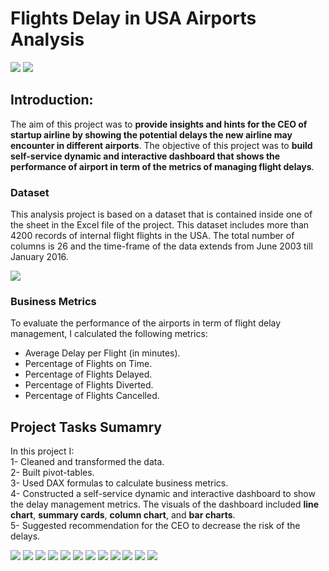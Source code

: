 # Flights Delay in USA Airports Analysis
![](assets/Capture0.png)
![](assets/dashboard.PNG)
## Introduction:
The aim of this project was to __provide insights and hints for the CEO of startup airline by showing the potential delays the new airline may encounter in different airports__.
The objective of this project was to __build self-service dynamic and interactive dashboard that shows the performance of airport in term of the metrics of managing flight delays__.

### Dataset
This analysis project is based on a dataset that is contained inside one of the sheet in the Excel file of the project. This dataset includes more than 4200 records of internal flight flights in the USA. The total number of columns is 26 and the time-frame of the data extends from June 2003 till January 2016.

![](assets/datasource.PNG)
### Business Metrics
To evaluate the performance of the airports in term of flight delay management, I calculated the following metrics:
- Average Delay per Flight (in minutes).
- Percentage of Flights on Time.
- Percentage of Flights Delayed.
- Percentage of Flights Diverted.
- Percentage of Flights Cancelled.

## Project Tasks Sumamry
In this project I:
\
1- Cleaned and transformed the data.
\
2- Built pivot-tables.
\
3- Used DAX formulas to calculate business metrics.
\
4- Constructed a self-service dynamic and interactive dashboard to show the delay management metrics. The visuals of the dashboard included __line chart__, __summary cards__, __column chart__, and __bar charts__.
\
5- Suggested recommendation for the CEO to decrease the risk of the delays.


![](assets/Capture1.PNG)
![](assets/Capture2.png)
![](assets/Capture3.png)
![](assets/Capture4.png)
![](assets/Capture5.png)
![](assets/Capture6.png)
![](assets/Capture7.png)
![](assets/Capture8.png)
![](assets/Capture9.png)
![](assets/Capture10.png)
![](assets/Capture11.png)
![](assets/Capture12.png)



